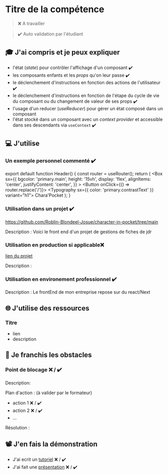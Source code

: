 # Titre de la compétence

> ❌ A travailler

> ✔️ Auto validation par l'étudiant

## 🎓 J'ai compris et je peux expliquer

- l'état (_state_) pour contrôler l'affichage d'un composant  ✔️
- les composants enfants et les _props_ qu'on leur passe  ✔️
- le déclenchement d'instructions en fonction des actions de l'utilisateur ✔️
- le déclenchement d'instructions en fonction de l'étape du cycle de vie du composant ou du changement de valeur de ses props  ✔️
- l'usage d'un reducer (_useReducer_) pour gérer un état composé dans un composant
- l'état stocké dans un composant avec un _context provider_ et accessible dans ses descendants via `useContext` ✔️

## 💻 J'utilise

### Un exemple personnel commenté ✔️

export default function Header() {
  const router = useRouter();
  return (
    <Box
      sx={{
        bgcolor: 'primary.main',
        height: '15vh',
        display: 'flex',
        alignItems: 'center',
        justifyContent: 'center',
      }}
    >
      <Button onClick={() => router.replace('/')}>
        <Typography sx={{ color: 'primary.contrastText' }} variant="h1">
          Chara'Pocket
        </Typography>
      </Button>
    </Box>
  );
}
### Utilisation dans un projet ✔️

https://github.com/Roblin-Blondeel-Josue/character-in-pocket/tree/main

Description : Voici le front end d'un projet de gestions de fiches de jdr

### Utilisation en production si applicable❌ 

[lien du projet](...)

Description :

### Utilisation en environement professionnel  ✔️

Description : Le frontEnd de mon entreprise repose sur du react/Next

## 🌐 J'utilise des ressources

### Titre

- lien
- description

## 🚧 Je franchis les obstacles

### Point de blocage ❌ / ✔️

Description:

Plan d'action : (à valider par le formateur)

- action 1 ❌ / ✔️
- action 2 ❌ / ✔️
- ...

Résolution :

## 📽️ J'en fais la démonstration

- J'ai ecrit un [tutoriel](...) ❌ / ✔️
- J'ai fait une [présentation](...) ❌ / ✔️

